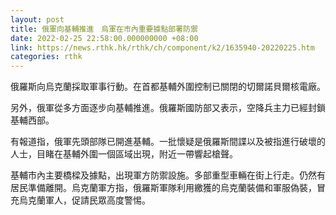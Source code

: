 ```yaml
---
layout: post
title: 俄軍向基輔推進　烏軍在市內重要據點部署防禦
date: 2022-02-25 22:58:00.000000000 +08:00
link: https://news.rthk.hk/rthk/ch/component/k2/1635940-20220225.htm
categories: rthk
---
```


俄羅斯向烏克蘭採取軍事行動。在首都基輔外圍控制已關閉的切爾諾貝爾核電廠。

另外，俄軍從多方面逐步向基輔推進。俄羅斯國防部又表示，空降兵主力已經封鎖基輔西部。

有報道指，俄軍先頭部隊已開進基輔。一批懷疑是俄羅斯間諜以及被指進行破壞的人士，目睹在基輔外圍一個區域出現，附近一帶響起槍聲。

基輔市內主要橋樑及據點，出現軍方防禦設施。多部重型車輛在街上行走。仍然有居民準備離開。烏克蘭軍方指，俄羅斯軍隊利用繳獲的烏克蘭裝備和軍服偽裝，冒充烏克蘭軍人，促請民眾高度警惕。

